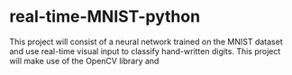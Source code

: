 # real-time-MNIST-python
This project will consist of a neural network trained on the MNIST dataset and use real-time visual input to classify hand-written digits. This project will make use of the OpenCV library and  
